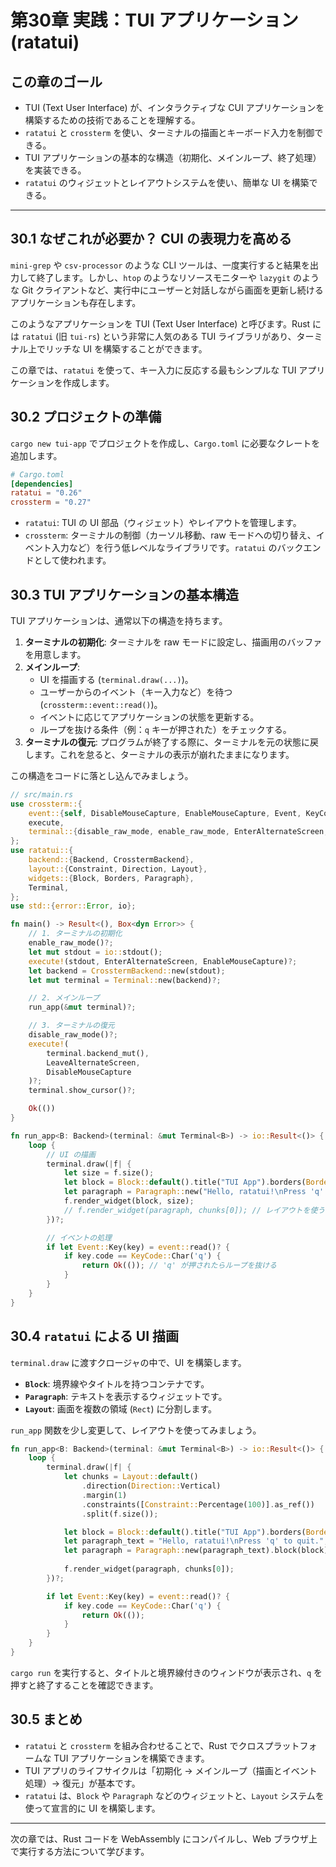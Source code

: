 # 第30章 実践：TUI アプリケーション (ratatui)

## この章のゴール
- TUI (Text User Interface) が、インタラクティブな CUI アプリケーションを構築するための技術であることを理解する。
- `ratatui` と `crossterm` を使い、ターミナルの描画とキーボード入力を制御できる。
- TUI アプリケーションの基本的な構造（初期化、メインループ、終了処理）を実装できる。
- `ratatui` のウィジェットとレイアウトシステムを使い、簡単な UI を構築できる。

---

## 30.1 なぜこれが必要か？ CUI の表現力を高める
`mini-grep` や `csv-processor` のような CLI ツールは、一度実行すると結果を出力して終了します。しかし、`htop` のようなリソースモニターや `lazygit` のような Git クライアントなど、実行中にユーザーと対話しながら画面を更新し続けるアプリケーションも存在します。

このようなアプリケーションを TUI (Text User Interface) と呼びます。Rust には `ratatui` (旧 `tui-rs`) という非常に人気のある TUI ライブラリがあり、ターミナル上でリッチな UI を構築することができます。

この章では、`ratatui` を使って、キー入力に反応する最もシンプルな TUI アプリケーションを作成します。

## 30.2 プロジェクトの準備
`cargo new tui-app` でプロジェクトを作成し、`Cargo.toml` に必要なクレートを追加します。

```toml
# Cargo.toml
[dependencies]
ratatui = "0.26"
crossterm = "0.27"
```
- `ratatui`: TUI の UI 部品（ウィジェット）やレイアウトを管理します。
- `crossterm`: ターミナルの制御（カーソル移動、raw モードへの切り替え、イベント入力など）を行う低レベルなライブラリです。`ratatui` のバックエンドとして使われます。

## 30.3 TUI アプリケーションの基本構造
TUI アプリケーションは、通常以下の構造を持ちます。

1.  **ターミナルの初期化**: ターミナルを raw モードに設定し、描画用のバッファを用意します。
2.  **メインループ**:
    - UI を描画する (`terminal.draw(...)`)。
    - ユーザーからのイベント（キー入力など）を待つ (`crossterm::event::read()`)。
    - イベントに応じてアプリケーションの状態を更新する。
    - ループを抜ける条件（例：`q` キーが押された）をチェックする。
3.  **ターミナルの復元**: プログラムが終了する際に、ターミナルを元の状態に戻します。これを怠ると、ターミナルの表示が崩れたままになります。

この構造をコードに落とし込んでみましょう。

```rust
// src/main.rs
use crossterm::{
    event::{self, DisableMouseCapture, EnableMouseCapture, Event, KeyCode},
    execute,
    terminal::{disable_raw_mode, enable_raw_mode, EnterAlternateScreen, LeaveAlternateScreen},
};
use ratatui::{
    backend::{Backend, CrosstermBackend},
    layout::{Constraint, Direction, Layout},
    widgets::{Block, Borders, Paragraph},
    Terminal,
};
use std::{error::Error, io};

fn main() -> Result<(), Box<dyn Error>> {
    // 1. ターミナルの初期化
    enable_raw_mode()?;
    let mut stdout = io::stdout();
    execute!(stdout, EnterAlternateScreen, EnableMouseCapture)?;
    let backend = CrosstermBackend::new(stdout);
    let mut terminal = Terminal::new(backend)?;

    // 2. メインループ
    run_app(&mut terminal)?;

    // 3. ターミナルの復元
    disable_raw_mode()?;
    execute!(
        terminal.backend_mut(),
        LeaveAlternateScreen,
        DisableMouseCapture
    )?;
    terminal.show_cursor()?;

    Ok(())
}

fn run_app<B: Backend>(terminal: &mut Terminal<B>) -> io::Result<()> {
    loop {
        // UI の描画
        terminal.draw(|f| {
            let size = f.size();
            let block = Block::default().title("TUI App").borders(Borders::ALL);
            let paragraph = Paragraph::new("Hello, ratatui!\nPress 'q' to quit.");
            f.render_widget(block, size);
            // f.render_widget(paragraph, chunks[0]); // レイアウトを使う場合
        })?;

        // イベントの処理
        if let Event::Key(key) = event::read()? {
            if key.code == KeyCode::Char('q') {
                return Ok(()); // 'q' が押されたらループを抜ける
            }
        }
    }
}
```

## 30.4 `ratatui` による UI 描画
`terminal.draw` に渡すクロージャの中で、UI を構築します。

- **`Block`**: 境界線やタイトルを持つコンテナです。
- **`Paragraph`**: テキストを表示するウィジェットです。
- **`Layout`**: 画面を複数の領域 (`Rect`) に分割します。

`run_app` 関数を少し変更して、レイアウトを使ってみましょう。

```rust
fn run_app<B: Backend>(terminal: &mut Terminal<B>) -> io::Result<()> {
    loop {
        terminal.draw(|f| {
            let chunks = Layout::default()
                .direction(Direction::Vertical)
                .margin(1)
                .constraints([Constraint::Percentage(100)].as_ref())
                .split(f.size());

            let block = Block::default().title("TUI App").borders(Borders::ALL);
            let paragraph_text = "Hello, ratatui!\nPress 'q' to quit.";
            let paragraph = Paragraph::new(paragraph_text).block(block);
            
            f.render_widget(paragraph, chunks[0]);
        })?;

        if let Event::Key(key) = event::read()? {
            if key.code == KeyCode::Char('q') {
                return Ok(());
            }
        }
    }
}
```

`cargo run` を実行すると、タイトルと境界線付きのウィンドウが表示され、`q` を押すと終了することを確認できます。

## 30.5 まとめ
- `ratatui` と `crossterm` を組み合わせることで、Rust でクロスプラットフォームな TUI アプリケーションを構築できます。
- TUI アプリのライフサイクルは「初期化 → メインループ（描画とイベント処理）→ 復元」が基本です。
- `ratatui` は、`Block` や `Paragraph` などのウィジェットと、`Layout` システムを使って宣言的に UI を構築します。

---
次の章では、Rust コードを WebAssembly にコンパイルし、Web ブラウザ上で実行する方法について学びます。
